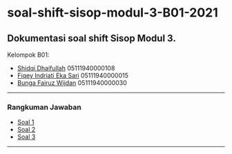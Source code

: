 # soal-shift-sisop-modul-3-B01-2021

Dokumentasi soal shift Sisop Modul 3.
---
Kelompok B01:
- [Shidqi Dhaifullah](https://github.com/shdkong1)	05111940000108
- [Fiqey Indriati Eka Sari](https://github.com/finesaaa)	05111940000015 
- [Bunga Fairuz Wijdan](https://github.com/bungafairuz)	05111940000030

---

### Rangkuman Jawaban 
- [Soal 1](https://github.com/B01-2021/soal-shift-sisop-modul-3-B01-2021/blob/main/soal1/)
- [Soal 2](https://github.com/B01-2021/soal-shift-sisop-modul-3-B01-2021/blob/main/soal2/)
- [Soal 3](https://github.com/B01-2021/soal-shift-sisop-modul-3-B01-2021/blob/main/soal3/)
---


